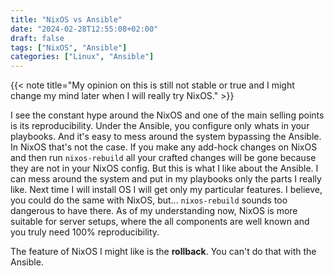 ```yaml
---
title: "NixOS vs Ansible"
date: "2024-02-28T12:55:08+02:00"
draft: false
tags: ["NixOS", "Ansible"]
categories: ["Linux", "Ansible"]
---
```


{{< note title="My opinion on this is still not stable or true and I might change my mind later when I will really try NixOS." >}}

I see the constant hype around the NixOS and one of the main selling points is
its reproducibility. Under the Ansible, you configure only whats in your
playbooks. And it's easy to mess around the system bypassing the Ansible. In
NixOS that's not the case. If you make any add-hock changes on NixOS and then
run `nixos-rebuild` all your crafted changes will be gone because they are not
in your NixOS config.
But this is what I like about the Ansible. I can mess around the system and put
in my playbooks only the parts I really like. Next time I will install OS I will
get only my particular features.
I believe, you could do the same with NixOS, but... `nixos-rebuild` sounds too
dangerous to have there.
As of my understanding now, NixOS is more suitable for server setups, where the
all components are well known and you truly need 100% reproducibility.

The feature of NixOS I might like is the **rollback**. You can't do that with
the Ansible.
